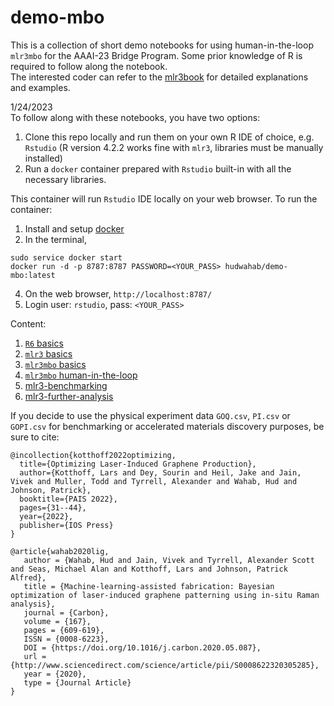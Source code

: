 # demo-mbo

This is a collection of short demo notebooks for using human-in-the-loop `mlr3mbo` for the AAAI-23 Bridge Program.
Some prior knowledge of R is required to follow along the notebook.   
The interested coder can refer to the [mlr3book](https://mlr3book.mlr-org.com/) for detailed explanations and examples.

1/24/2023  
To follow along with these notebooks, you have two options:
1. Clone this repo locally and run them on your own R IDE of choice, e.g. `Rstudio`
(R version 4.2.2 works fine with `mlr3`, libraries must be manually installed)
2. Run a `docker` container prepared with `Rstudio` built-in with all the necessary libraries.

This container will run `Rstudio` IDE locally on your web browser. To run the container:

1. Install and setup [docker](https://docs.docker.com/get-docker/)
2. In the terminal, 
  ```
  sudo service docker start
  docker run -d -p 8787:8787 PASSWORD=<YOUR_PASS> hudwahab/demo-mbo:latest
  ```
4. On the web browser, `http://localhost:8787/`
5. Login user: `rstudio`, pass: `<YOUR_PASS>`

Content:

1.  [`R6` basics](r6-basics.Rmd)
2. [`mlr3` basics](mlr3-basics.Rmd)
3. [`mlr3mbo` basics](mlr3mbo-basics.Rmd)
4. [`mlr3mbo` human-in-the-loop](mlr3mbo-human-in-the-loop.Rmd)
5. [mlr3-benchmarking](mlr3-benchmarking.Rmd)
6. [mlr3-further-analysis](mlr3-further-analysis.Rmd)

If you decide to use the physical experiment data `GOQ.csv`, `PI.csv` or `GOPI.csv` for benchmarking or accelerated materials discovery purposes, be sure to cite:
```
@incollection{kotthoff2022optimizing,
  title={Optimizing Laser-Induced Graphene Production},
  author={Kotthoff, Lars and Dey, Sourin and Heil, Jake and Jain, Vivek and Muller, Todd and Tyrrell, Alexander and Wahab, Hud and Johnson, Patrick},
  booktitle={PAIS 2022},
  pages={31--44},
  year={2022},
  publisher={IOS Press}
}

@article{wahab2020lig,
   author = {Wahab, Hud and Jain, Vivek and Tyrrell, Alexander Scott and Seas, Michael Alan and Kotthoff, Lars and Johnson, Patrick Alfred},
   title = {Machine-learning-assisted fabrication: Bayesian optimization of laser-induced graphene patterning using in-situ Raman analysis},
   journal = {Carbon},
   volume = {167},
   pages = {609-619},
   ISSN = {0008-6223},
   DOI = {https://doi.org/10.1016/j.carbon.2020.05.087},
   url = {http://www.sciencedirect.com/science/article/pii/S0008622320305285},
   year = {2020},
   type = {Journal Article}
}
```
